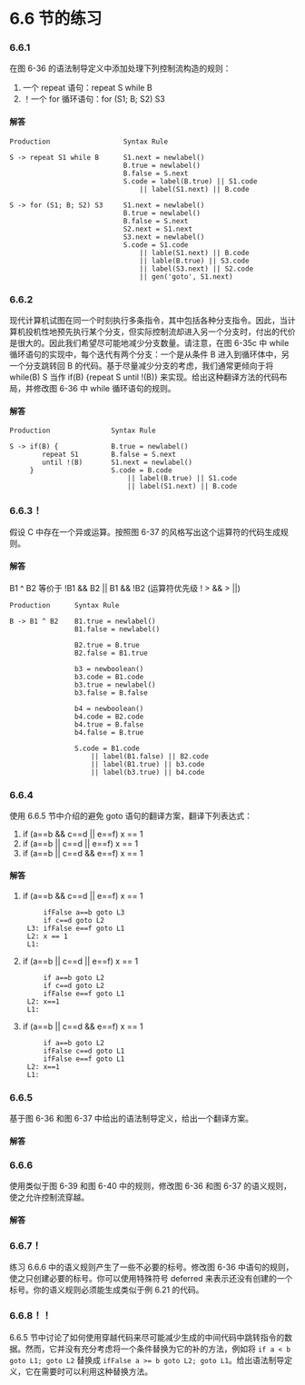# 6.6 节的练习

### 6.6.1

在图 6-36 的语法制导定义中添加处理下列控制流构造的规则：

1. 一个 repeat 语句：repeat S while B
2. ！一个 for 循环语句：for (S1; B; S2) S3

#### 解答

    Production                  Syntax Rule
    
    S -> repeat S1 while B      S1.next = newlabel()
                                B.true = newlabel()
                                B.false = S.next
                                S.code = label(B.true) || S1.code
                                    || label(S1.next) || B.code
                                    
    S -> for (S1; B; S2) S3     S1.next = newlabel()
                                B.true = newlabel()
                                B.false = S.next
                                S2.next = S1.next
                                S3.next = newlabel()
                                S.code = S1.code
                                    || lable(S1.next) || B.code
                                    || lable(B.true) || S3.code
                                    || label(S3.next) || S2.code
                                    || gen('goto', S1.next)

### 6.6.2

现代计算机试图在同一个时刻执行多条指令，其中包括各种分支指令。因此，当计算机投机性地预先执行某个分支，但实际控制流却进入另一个分支时，付出的代价是很大的。因此我们希望尽可能地减少分支数量。请注意，在图 6-35c 中 while 循环语句的实现中，每个迭代有两个分支：一个是从条件 B 进入到循环体中，另一个分支跳转回 B 的代码。基于尽量减少分支的考虑，我们通常更倾向于将 while(B) S 当作 if(B) {repeat S until !(B)} 来实现。给出这种翻译方法的代码布局，并修改图 6-36 中 while 循环语句的规则。

#### 解答

    Production               Syntax Rule
    
    S -> if(B) {             B.true = newlabel()    
            repeat S1        B.false = S.next            
            until !(B)       S1.next = newlabel()
         }                   S.code = B.code
                                 || label(B.true) || S1.code
                                 || label(S1.next) || B.code

### 6.6.3！

假设 C 中存在一个异或运算。按照图 6-37 的风格写出这个运算符的代码生成规则。

#### 解答

B1 ^ B2 等价于 !B1 && B2 || B1 && !B2 (运算符优先级 ! > && > ||)

    Production      Syntax Rule
    
    B -> B1 ^ B2    B1.true = newlabel()
                    B1.false = newlabel()
                    
                    B2.true = B.true
                    B2.false = B1.true
                    
                    b3 = newboolean()
                    b3.code = B1.code
                    b3.true = newlabel()
                    b3.false = B.false
                    
                    b4 = newboolean()
                    b4.code = B2.code
                    b4.true = B.false
                    b4.false = B.true
                    
                    S.code = B1.code
                        || label(B1.false) || B2.code
                        || label(B1.true) || b3.code
                        || label(b3.true) || b4.code
                        
### 6.6.4

使用 6.6.5 节中介绍的避免 goto 语句的翻译方案，翻译下列表达式：

1. if (a==b && c==d || e==f) x == 1
2. if (a==b || c==d || e==f) x == 1
3. if (a==b || c==d && e==f) x == 1
    
#### 解答

1. if (a==b && c==d || e==f) x == 1

            ifFalse a==b goto L3 
            if c==d goto L2
        L3: ifFalse e==f goto L1
        L2: x == 1
        L1:

2. if (a==b || c==d || e==f) x == 1

            if a==b goto L2
            if c==d goto L2
            ifFalse e==f goto L1
        L2: x==1
        L1:

3. if (a==b || c==d && e==f) x == 1

            if a==b goto L2
            ifFalse c==d goto L1
            ifFalse e==f goto L1
        L2: x==1
        L1:
        
### 6.6.5

基于图 6-36 和图 6-37 中给出的语法制导定义，给出一个翻译方案。

#### 解答



### 6.6.6

使用类似于图 6-39 和图 6-40 中的规则，修改图 6-36 和图 6-37 的语义规则，使之允许控制流穿越。

#### 解答



### 6.6.7！

练习 6.6.6 中的语义规则产生了一些不必要的标号。修改图 6-36 中语句的规则，使之只创建必要的标号。你可以使用特殊符号 deferred 来表示还没有创建的一个标号。你的语义规则必须能生成类似于例 6.21 的代码。

### 6.6.8！！

6.6.5 节中讨论了如何使用穿越代码来尽可能减少生成的中间代码中跳转指令的数据。然而，它并没有充分考虑将一个条件替换为它的补的方法，例如将 `if a < b goto L1; goto L2` 替换成 `ifFalse a >= b goto L2; goto L1`。给出语法制导定义，它在需要时可以利用这种替换方法。